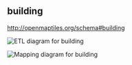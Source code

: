 ## building

http://openmaptiles.org/schema#building

![ETL diagram for building](http://openmaptiles.org/media/etl_building.png)

![Mapping diagram for building](http://openmaptiles.org/media/mapping_building.png)

